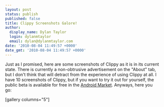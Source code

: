 ```yaml
---
layout: post
status: publish
published: false
title: Clippy Screenshots Galore!
author:
  display_name: Dylan Taylor
  login: dylanmtaylor
  email: dylan@dylanmtaylor.com
date: '2010-08-04 11:49:57 +0000'
date_gmt: '2010-08-04 11:49:57 +0000'
---
```

<p>Just as I promised, here are some screenshots of Clippy as it is in its current state. There is currently a non-obtrusive advertisement on the "About" tab, but I don't think that will detract from the experience of using Clippy at all. I have 10 screenshots of Clippy, but if you want to try it out for yourself, the public beta is available for free in the <a class="zem_slink" title="Android Market" rel="homepage" href="http://www.android.com/market/">Android Market</a>. Anyways, here you go:</p>
<p>[gallery columns="5"]</p>
